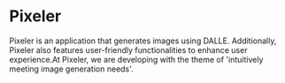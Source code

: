 # Pixeler
Pixeler is an application that generates images using DALLE. Additionally, Pixeler also features user-friendly functionalities to enhance user experience.At Pixeler, we are developing with the theme of 'intuitively meeting image generation needs'.
